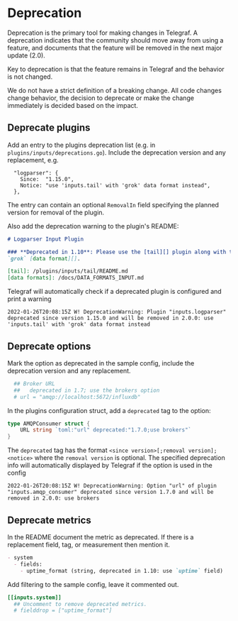 # Deprecation

Deprecation is the primary tool for making changes in Telegraf.  A deprecation
indicates that the community should move away from using a feature, and
documents that the feature will be removed in the next major update (2.0).

Key to deprecation is that the feature remains in Telegraf and the behavior is
not changed.

We do not have a strict definition of a breaking change.  All code changes
change behavior, the decision to deprecate or make the change immediately is
decided based on the impact.

## Deprecate plugins

Add an entry to the plugins deprecation list (e.g. in `plugins/inputs/deprecations.go`). Include the deprecation version
and any replacement, e.g.

```golang
  "logparser": {
    Since:  "1.15.0",
    Notice: "use 'inputs.tail' with 'grok' data format instead",
  },
```

The entry can contain an optional `RemovalIn` field specifying the planned version for removal of the plugin.

Also add the deprecation warning to the plugin's README:

```markdown
# Logparser Input Plugin

### **Deprecated in 1.10**: Please use the [tail][] plugin along with the
`grok` [data format][].

[tail]: /plugins/inputs/tail/README.md
[data formats]: /docs/DATA_FORMATS_INPUT.md
```

Telegraf will automatically check if a deprecated plugin is configured and print a warning
```text
2022-01-26T20:08:15Z W! DeprecationWarning: Plugin "inputs.logparser" deprecated since version 1.15.0 and will be removed in 2.0.0: use 'inputs.tail' with 'grok' data format instead
```

## Deprecate options

Mark the option as deprecated in the sample config, include the deprecation
version and any replacement.

```toml
  ## Broker URL
  ##   deprecated in 1.7; use the brokers option
  # url = "amqp://localhost:5672/influxdb"
```

In the plugins configuration struct, add a `deprecated` tag to the option:

```go
type AMQPConsumer struct {
    URL string `toml:"url" deprecated:"1.7.0;use brokers"`
}
```

The `deprecated` tag has the format `<since version>[;removal version];<notice>` where the `removal version` is optional. The specified deprecation info will automatically displayed by Telegraf if the option is used in the config

```text
2022-01-26T20:08:15Z W! DeprecationWarning: Option "url" of plugin "inputs.amqp_consumer" deprecated since version 1.7.0 and will be removed in 2.0.0: use brokers
```

## Deprecate metrics

In the README document the metric as deprecated.  If there is a replacement field,
tag, or measurement then mention it.

```markdown
- system
  - fields:
    - uptime_format (string, deprecated in 1.10: use `uptime` field)
```

Add filtering to the sample config, leave it commented out.

```toml
[[inputs.system]]
  ## Uncomment to remove deprecated metrics.
  # fielddrop = ["uptime_format"]
```
